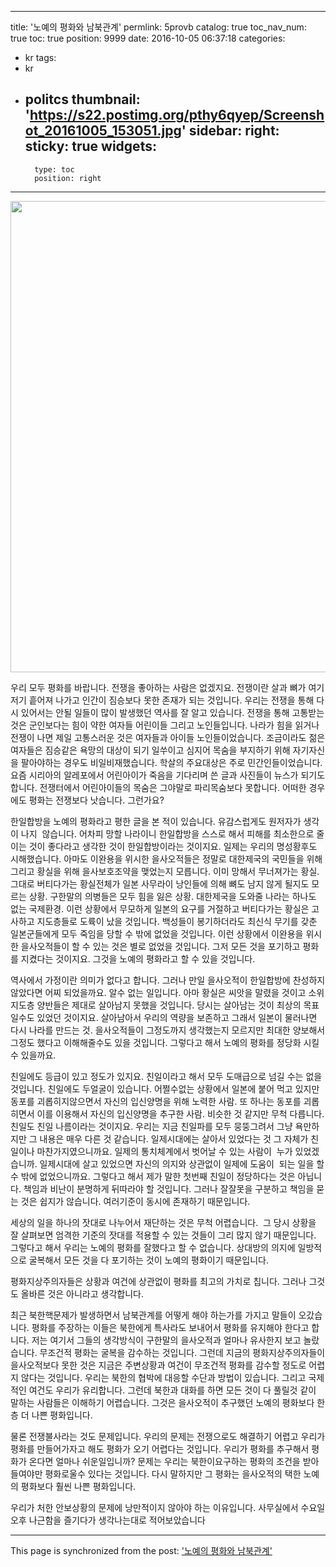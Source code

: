 
---
title: '노예의 평화와 남북관계'
permlink: 5provb
catalog: true
toc_nav_num: true
toc: true
position: 9999
date: 2016-10-05 06:37:18
categories:
- kr
tags:
- kr
- politcs
thumbnail: 'https://s22.postimg.org/pthy6qyep/Screenshot_20161005_153051.jpg'
sidebar:
    right:
        sticky: true
widgets:
    -
        type: toc
        position: right
---


<html>
<p><img src="https://s22.postimg.org/pthy6qyep/Screenshot_20161005_153051.jpg" width="1280" height="754"/></p>
</html>

우리 모두 평화를 바랍니다. 전쟁을 좋아하는 사람은 없겠지요. 전쟁이란 살과 뼈가 여기 저기 흩어져 나가고 인간이 짐승보다 못한 존재가 되는 것입니다. 우리는 전쟁을 통해 다시 있어서는 안될 일들이 많이 발생했던 역사를 잘 알고 있습니다. 전쟁을 통해 고통받는 것은 군인보다는 힘이 약한 여자들 어린이들 그리고 노인들입니다. 나라가 힘을 읽거나 전쟁이 나면 제일 고통스러운 것은 여자들과 아이들 노인들이었습니다. 조금이라도 젊은 여자들은 짐승같은 욕망의 대상이 되기 일쑤이고 심지어 목숨을 부지하기 위해 자기자신을 팔아야하는 경우도 비일비재했습니다. 학살의 주요대상은 주로 민간인들이었습니다. 요즘 시리아의 알레포에서 어린아이가 죽음을 기다리며 쓴 글과 사진들이 뉴스가 되기도 합니다. 전쟁터에서 어린아이들의 목숨은 그야말로 파리목숨보다 못합니다. 어떠한 경우에도 평화는 전쟁보다 낫습니다. 그런가요?

한일합방을 노예의 평화라고 평한 글을 본 적이 있습니다. 유감스럽게도 원저자가 생각이 나지  않습니다.  어차피 망할 나라이니 한일합방을 스스로 해서 피해를 최소한으로 줄이는 것이 좋다라고 생각한 것이 한일합방이라는 것이지요. 일제는 우리의 명성황후도 시해했습니다. 아마도 이완용을 위시한 을사오적들은 정말로 대한제국의 국민들을 위해 그리고 황실을 위해 을사보호조약을 맺었는지 모릅니다. 이미 망해서 무너져가는 황실. 그대로 버티다가는 황실전체가 일본 사무라이 낭인들에 의해 뼈도 남지 않게 될지도 모르는 상황. 구한말의 의병들은 모두 힘을 잃은 상황. 대한제국을 도와줄 나라는 하나도 없는 국제환경. 이런 상황에서 무모하게 일본의 요구를 거절하고 버티다가는 황실은 고사하고 지도층들로 도륙이 났을 것입니다. 백성들이 봉기하더라도 최신식 무기를 갖춘 일본군들에게 모두 죽임을 당할 수 밖에 없었을 것입니다. 이런 상황에서 이완용을 위시한 을사오적들이 할 수 있는 것은 별로 없었을 것입니다. 그저 모든 것을 포기하고 평화를 지켰다는 것이지요. 그것을 노예의 평화라고 할 수 있을 것입니다.

역사에서 가정이란 의미가 없다고 합니다. 그러나 만일 을사오적이 한일합방에 찬성하지 않았다면 어찌 되었을까요. 알수 없는 일입니다. 아마 황실은 씨앗을 말렸을 것이고 소위 지도층 양반들은 제대로 살아남지 못했을 것입니다. 당시는 살아남는 것이 최상의 목표일수도 있었던 것이지요. 살아남아서 우리의 역량을 보존하고 그래서 일본이 물러나면 다시 나라를 만드는 것. 을사오적들이 그정도까지 생각했는지 모르지만 최대한 양보해서 그정도 했다고 이해해줄수도 있을 것입니다. 그렇다고 해서 노예의 평화를 정당화 시킬 수 있을까요. 

 친일에도 등급이 있고 정도가 있지요. 친일이라고 해서 모두 도매급으로 넘길 수는 없을 것입니다.  친일에도 두얼굴이 있습니다. 어쩔수없는 상황에서 일본에 붙어 먹고 있지만 동포를 괴롭히지않으면서 자신의 입신양명을 위해 노력한 사람. 또 하나는 동포를 괴롭히면서 이를 이용해서 자신의 입신양명을 추구한 사람. 비슷한 것 같지만 무척 다릅니다. 친일도 친일 나름이라는 것이지요. 우리는 지금 친일파를 모두 뭉뚱그려서 그냥 욕만하지만 그 내용은 매우 다른 것 같습니다. 일제시대에는 살아서 있었다는 것 그 자체가 친일이나 마찬가지였으니까요. 일제의 통치체계에서 벗어날 수 있는 사람이  누가 있었겠습니까. 일제시대에 살고 있었으면 자신의 의지와 상관없이 일제에 도움이  되는 일을 할 수 밖에 없었으니까요. 그렇다고 해서 제가 말한 첫번째 친일이 정당하다는 것은 아닙니다. 책임과 비난이 분명하게 뒤따라야 할 것입니다. 그러나 잘잘못을 구분하고 책임을 묻는 것은 쉽지가 않습니다. 여러기준이 동시에 존재하기 때문입니다.

세상의 일을 하나의 잣대로 나누어서 재단하는 것은 무척 어렵습니다.  그 당시 상황을 잘 살펴보면 엄격한 기준의 잣대를 적용할 수 있는 것들이 그리 많지 않기 때문입니다. 그렇다고 해서 우리는 노예의 평화를 잘했다고 할 수 없습니다. 상대방의 의지에 일방적으로 굴복해서 모든 것을 다 포기하는 것이 노예의 평화이기 때문입니다. 

평화지상주의자들은 상황과 여건에 상관없이 평화를 최고의 가치로 칩니다. 그러나 그것도 올바른 것은 아니라고 생각합니다. 

최근 북한핵문제가 발생하면서 남북관계를 어떻게 해야 하는가를 가지고 말들이 오갔습니다. 평화를 주장하는 이들은 북한에게 특사라도 보내어서 평화를 유지해야 한다고 합니다. 저는 여기서 그들의 생각방식이 구한말의 을사오적과 얼마나 유사한지 보고 놀랐습니다. 무조건적 평화는 굴복을 감수하는 것입니다. 그런데 지금의 평화지상주의자들이 을사오적보다 못한 것은 지금은 주변상황과 여건이 무조건적 평화를 감수할 정도로 어렵지 않다는 것입니다. 우리는 북한의 협박에 대응할 수단과 방법이 있습니다. 그리고 국제적인 여건도 우리가 유리합니다. 그런데 북한과 대화를 하면 모든 것이 다 풀릴것 같이 말하는 사람들은 이해하기 어렵습니다. 그것은 을사오적이 추구했던 노예의 평화보다 한층 더 나쁜 평화입니다.    

물론 전쟁불사라는 것도 문제입니다. 우리의 문제는 전쟁으로도 해결하기 어렵고 우리가 평화를 만들어가자고 해도 평화가 오기 어렵다는 것입니다. 우리가 평화를 추구해서 평화가 온다면 얼마나 쉬운일입니까? 문제는 우리는 북한이요구하는 평화의 조건을 받아들여야만 평화로울수 있다는 것입니다. 다시 말하지만 그 평화는 을사오적의 택한 노예의 평화보다 훨씬 나쁜 평화입니다. 

우리가 처한 안보상황의 문제에 낭만적이지 않아야 하는 이유입니다. 사무실에서 수요일 오후 나근함을 즐기다가 생각나는대로 적어보았습니다

- - -

This page is synchronized from the post: ['노예의 평화와 남북관계'](https://steemit.com/@oldstone/5provb)
